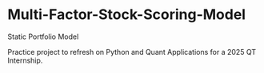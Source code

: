 # Multi-Factor-Stock-Scoring-Model
Static Portfolio Model

Practice project to refresh on Python and Quant Applications for a 2025 QT Internship.
